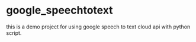 # google_speechtotext
this is a demo project for using google speech to text cloud api with python script.
